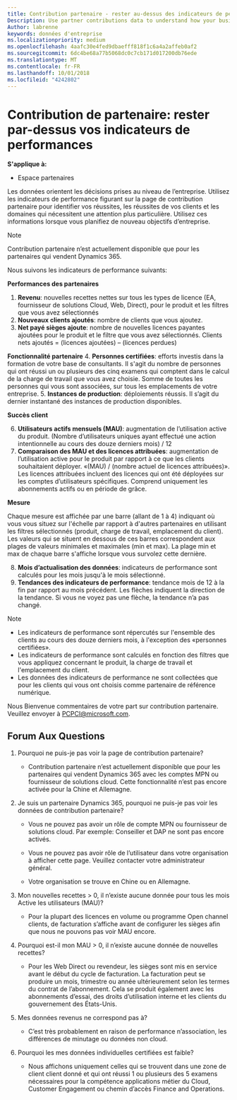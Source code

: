 ```yaml
---
title: Contribution partenaire - rester au-dessus des indicateurs de performance | L’espace partenaires
Description: Use partner contributions data to understand how your business is growing and succeeding
Author: labrenne
keywords: données d'entreprise
ms.localizationpriority: medium
ms.openlocfilehash: 4aafc30e4fed9dbaefff818f1c6a4a2affeb0af2
ms.sourcegitcommit: 6dc4be68a77b5068dc0c7cb171d017200db76ede
ms.translationtype: MT
ms.contentlocale: fr-FR
ms.lasthandoff: 10/01/2018
ms.locfileid: "4242802"
---
```

# <a name="partner-contribution-stay-on-top-of-your-performance-indicators"></a>Contribution de partenaire: rester par-dessus vos indicateurs de performances

**S'applique à:**
- Espace partenaires

Les données orientent les décisions prises au niveau de l’entreprise. Utilisez les indicateurs de performance figurant sur la page de contribution partenaire pour identifier vos réussites, les réussites de vos clients et les domaines qui nécessitent une attention plus particulière. Utilisez ces informations lorsque vous planifiez de nouveau objectifs d’entreprise.

>[!NOTE]
>Contribution partenaire n’est actuellement disponible que pour les partenaires qui vendent Dynamics 365.

Nous suivons les indicateurs de performance suivants:

**Performances des partenaires**

1. **Revenu**: nouvelles recettes nettes sur tous les types de licence (EA, fournisseur de solutions Cloud, Web, Direct), pour le produit et les filtres que vous avez sélectionnés
2. **Nouveaux clients ajoutés**: nombre de clients que vous ajoutez.
3. **Net payé sièges ajoute**: nombre de nouvelles licences payantes ajoutées pour le produit et le filtre que vous avez sélectionnés.  Clients nets ajoutés = (licences ajoutées) – (licences perdues) 

**Fonctionnalité partenaire**
4. **Personnes certifiées**: efforts investis dans la formation de votre base de consultants. Il s'agit du nombre de personnes qui ont réussi un ou plusieurs des cinq examens qui comptent dans le calcul de la charge de travail que vous avez choisie. Somme de toutes les personnes qui vous sont associées, sur tous les emplacements de votre entreprise.
5. **Instances de production**: déploiements réussis. Il s’agit du dernier instantané des instances de production disponibles.

**Succès client**

6.  **Utilisateurs actifs mensuels (MAU)**: augmentation de l’utilisation active du produit.
(Nombre d’utilisateurs uniques ayant effectué une action intentionnelle au cours des douze derniers mois) / 12
7. **Comparaison des MAU et des licences attribuées**: augmentation de l’utilisation active pour le produit par rapport à ce que les clients souhaitaient déployer. «(MAU) / (nombre actuel de licences attribuées)». Les licences attribuées incluent des licences qui ont été déployées sur les comptes d’utilisateurs spécifiques.  Comprend uniquement les abonnements actifs ou en période de grâce. 


**Mesure**

Chaque mesure est affichée par une barre (allant de 1 à 4) indiquant où vous vous situez sur l'échelle par rapport à d'autres partenaires en utilisant les filtres sélectionnés (produit, charge de travail, emplacement du client). Les valeurs qui se situent en dessous de ces barres correspondent aux plages de valeurs minimales et maximales (min et max). La plage min et max de chaque barre s'affiche lorsque vous survolez cette dernière.  

8. **Mois d’actualisation des données**: indicateurs de performance sont calculés pour les mois jusqu'à le mois sélectionné.
9. **Tendances des indicateurs de performance**: tendance mois de 12 à la fin par rapport au mois précédent. Les flèches indiquent la direction de la tendance. Si vous ne voyez pas une flèche, la tendance n’a pas changé.

>[!NOTE] 
>- Les indicateurs de performance sont répercutés sur l'ensemble des clients au cours des douze derniers mois, à l'exception des «personnes certifiées».        
>- Les indicateurs de performance sont calculés en fonction des filtres que vous appliquez concernant le produit, la charge de travail et l'emplacement du client.
>- Les données des indicateurs de performance ne sont collectées que pour les clients qui vous ont choisis comme partenaire de référence numérique. 

Nous Bienvenue commentaires de votre part sur contribution partenaire. Veuillez envoyer à PCPCI@microsoft.com.  

## <a name="frequently-asked-questions"></a>Forum Aux Questions

1. Pourquoi ne puis-je pas voir la page de contribution partenaire?
    - Contribution partenaire n’est actuellement disponible que pour les partenaires qui vendent Dynamics 365 avec les comptes MPN ou fournisseur de solutions cloud. Cette fonctionnalité n’est pas encore activée pour la Chine et Allemagne.
2. Je suis un partenaire Dynamics 365, pourquoi ne puis-je pas voir les données de contribution partenaire?
      - Vous ne pouvez pas avoir un rôle de compte MPN ou fournisseur de solutions cloud. Par exemple: Conseiller et DAP ne sont pas encore activés.  
    - Vous ne pouvez pas avoir rôle de l’utilisateur dans votre organisation à afficher cette page. Veuillez contacter votre administrateur général.

    - Votre organisation se trouve en Chine ou en Allemagne.

3. Mon nouvelles recettes > 0, il n’existe aucune donnée pour tous les mois Active les utilisateurs (MAU)?
    - Pour la plupart des licences en volume ou programme Open channel clients, de facturation s’affiche avant de configurer les sièges afin que nous ne pouvons pas voir MAU encore.

4.  Pourquoi est-il mon MAU > 0, il n’existe aucune donnée de nouvelles recettes?
    - Pour les Web Direct ou revendeur, les sièges sont mis en service avant le début du cycle de facturation. La facturation peut se produire un mois, trimestre ou année ultérieurement selon les termes du contrat de l’abonnement. Cela se produit également avec les abonnements d’essai, des droits d’utilisation interne et les clients du gouvernement des États-Unis.
5.  Mes données revenus ne correspond pas à?
    - C’est très probablement en raison de performance n’association, les différences de minutage ou données non cloud.
6.  Pourquoi les mes données individuelles certifiées est faible?
    - Nous affichons uniquement celles qui se trouvent dans une zone de client client donné et qui ont réussi 1 ou plusieurs des 5 examens nécessaires pour la compétence applications métier du Cloud, Customer Engagement ou chemin d’accès Finance and Operations.   